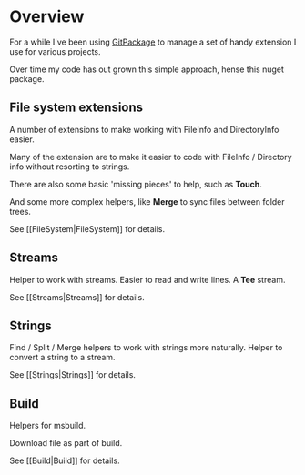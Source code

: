  # Overview
 For a while I've been using [GitPackage](https://github.com/Dkowald/GitPackage) to manage a set of handy extension I use for various projects.

 Over time my code has out grown this simple approach,
 hense this nuget package.

 ## File system extensions
 A number of extensions to make working with FileInfo and DirectoryInfo easier.

 Many of the extension are to make it easier to code with FileInfo / Directory info 
 without resorting to strings.

 There are also some basic 'missing pieces' to help, such as __Touch__.

 And some more complex helpers, like __Merge__ to sync files between folder trees.

 See [[FileSystem|FileSystem]] for details.
 
## Streams 
Helper to work with streams. 
Easier to read and write lines. 
A __Tee__ stream.

See [[Streams|Streams]] for details.

## Strings
Find / Split / Merge helpers to work with strings more naturally.
Helper to convert a string to a stream.

See [[Strings|Strings]] for details.

## Build
Helpers for msbuild.

Download file as part of build.

See [[Build|Build]] for details.